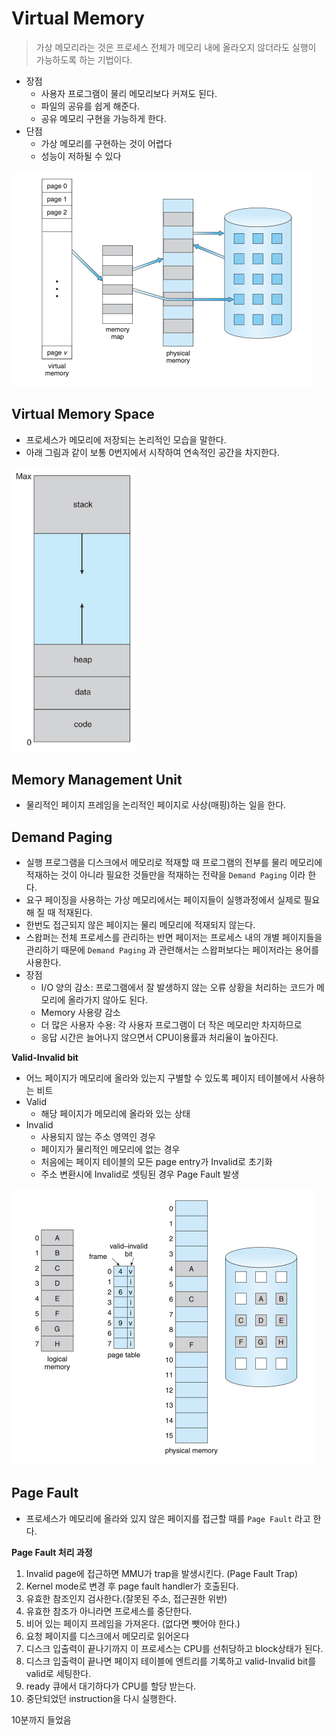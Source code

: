 # Virtual Memory

> 가상 메모리라는 것은 프로세스 전체가 메모리 내에 올라오지 않더라도 실행이 가능하도록 하는 기법이다.

* 장점
  * 사용자 프로그램이 물리 메모리보다 커져도 된다.
  * 파일의 공유를 쉽게 해준다.
  * 공유 메모리 구현을 가능하게 한다.
* 단점
  * 가상 메모리를 구현하는 것이 어렵다
  * 성능이 저하될 수 있다

<img src="./images/image-20210428164639910.png" alt="image-20210428164639910" style="zoom:50%;" />





## Virtual Memory Space

* 프로세스가 메모리에 저장되는 논리적인 모습을 말한다.
* 아래 그림과 같이 보통 0번지에서 시작하여 연속적인 공간을 차지한다.

<img src="./images/space.jpeg" alt="Virtual Memory Management Strategy" style="zoom:70%;" />



## Memory Management Unit

* 물리적인 페이지 프레임을 논리적인 페이지로 사상(매핑)하는 일을 한다.



## Demand Paging

* 실행 프로그램을 디스크에서 메모리로 적재할 때 프로그램의 전부를 물리 메모리에 적재하는 것이 아니라 필요한 것들만을 적재하는 전략을 `Demand Paging` 이라 한다.
* 요구 페이징을 사용하는 가상 메모리에서는 페이지들이 실행과정에서 실제로 필요해 질 때 적재된다.
* 한번도 접근되지 않은 페이지는 물리 메모리에 적재되지 않는다.
* 스왑퍼는 전체 프로세스를 관리하는 반면 페이저는 프로세스 내의 개별 페이지들을 관리하기 때문에 `Demand Paging` 과 관련해서는 스왑퍼보다는 페이저라는 용어를 사용한다.
* 장점
  * I/O 양의 감소: 프로그램에서 잘 발생하지 않는 오류 상황을 처리하는 코드가 메모리에 올라가지 않아도 된다.
  * Memory 사용량 감소
  * 더 많은 사용자 수용: 각 사용자 프로그램이 더 작은 메모리만 차지하므로
  * 응답 시간은 늘어나지 않으면서 CPU이용률과 처리율이 높아진다.

**Valid-Invalid bit**

* 어느 페이지가 메모리에 올라와 있는지 구별할 수 있도록 페이지 테이블에서 사용하는 비트
* Valid
  * 해당 페이지가 메모리에 올라와 있는 상태
* Invalid
  * 사용되지 않는 주소 영역인 경우
  * 페이지가 물리적인 메모리에 없는 경우
  * 처음에는 페이지 테이블의 모든 page entry가 Invalid로 초기화
  * 주소 변환시에 Invalid로 셋팅된 경우 Page Fault 발생

<img src="./images/image-20210428171717691.png" alt="image-20210428171717691" style="zoom:50%;" />

## Page Fault

* 프로세스가 메모리에 올라와 있지 않은 페이지를 접근할 때를 `Page Fault` 라고 한다.

**Page Fault 처리 과정**

1. Invalid page에 접근하면 MMU가 trap을 발생시킨다. (Page Fault Trap)
2. Kernel mode로 변경 후 page fault handler가 호출된다.
3. 유효한 참조인지 검사한다.(잘못된 주소, 접근권한 위반)
4. 유효한 참조가 아니라면 프로세스를 중단한다.
5. 비어 있는 페이지 프레임을 가져온다. (없다면 뺏어야 한다.)
6. 요청 페이지를 디스크에서 메모리로 읽어온다
7. 디스크 입출력이 끝나기까지 이 프로세스는 CPU를 선취당하고 block상태가 된다.
8. 디스크 입출력이 끝나면 페이지 테이블에 엔트리를 기록하고 valid-Invalid bit를 valid로 세팅한다.
9. ready 큐에서 대기하다가 CPU를 할당 받는다.
10. 중단되었던 instruction을 다시 실행한다.

10분까지 들었음




















